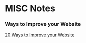 # MISC Notes

### Ways to Improve your Website

[20 Ways to Improve your Website](https://www.crazyegg.com/blog/speed-up-your-website/)

